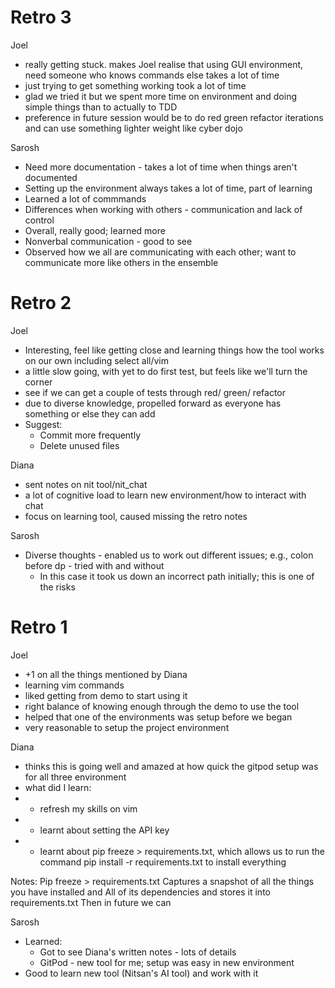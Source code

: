 # Retro 3

Joel
- really getting stuck. makes Joel realise that using GUI environment, need someone who knows commands else takes a lot of time
- just trying to get something working took a lot of time
- glad we tried it but we spent more time on environment and doing simple things than to actually to TDD
- preference in future session would be to do red green refactor iterations and can use something lighter weight like cyber dojo

Sarosh
- Need more documentation - takes a lot of time when things aren't documented
- Setting up the environment always takes a lot of time, part of learning
- Learned a lot of commmands
- Differences when working with others - communication and lack of control 
- Overall, really good; learned more
- Nonverbal communication - good to see
- Observed how we all are communicating with each other; want to communicate more like others in the ensemble

# Retro 2

Joel
- Interesting, feel like getting close and learning things how the tool works on our own including select all/vim
- a little slow going, with yet to do first test, but feels like we'll turn the corner
- see if we can get a couple of tests through red/ green/ refactor
- due to diverse knowledge, propelled forward as everyone has something or else they can add
- Suggest:
    - Commit more frequently
    - Delete unused files

Diana
- sent notes on nit tool/nit_chat 
- a lot of cognitive load to learn new environment/how to interact with chat
- focus on learning tool, caused missing the retro notes

Sarosh
- Diverse thoughts - enabled us to work out different issues; e.g., colon before dp - tried with and without
    - In this case it took us down an incorrect path initially; this is one of the risks

# Retro 1

Joel
- +1 on all the things mentioned by Diana
- learning vim commands
- liked getting from demo to start using it
- right balance of knowing enough through the demo to use the tool
- helped that one of the environments was setup before we began
- very reasonable to setup the project environment

Diana

- thinks this is going well and amazed at how quick the gitpod setup was for all three environment
- what did I learn:
- - refresh my skills on vim
- - learnt about setting the API key
- - learnt about pip freeze > requirements.txt, which allows us to run the command pip install -r requirements.txt to install everything

Notes:
Pip freeze > requirements.txt
Captures a snapshot of all the things you have installed and
All of its dependencies and stores it into requirements.txt
Then in future we can

Sarosh
- Learned:
    - Got to see Diana's written notes - lots of details
    - GitPod - new tool for me; setup was easy in new environment
- Good to learn new tool (Nitsan's AI tool) and work with it